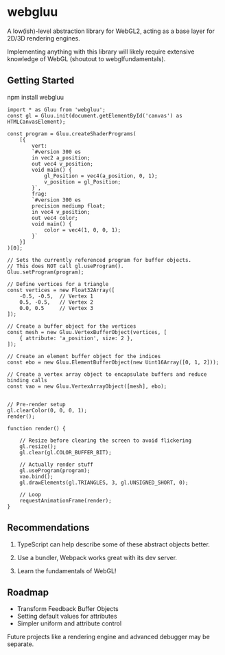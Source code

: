 # webgluu

A low(ish)-level abstraction library for WebGL2, acting as a base layer for 2D/3D rendering engines.

Implementing anything with this library will likely require extensive knowledge of WebGL (shoutout to webglfundamentals).

## Getting Started

npm install webgluu

```#Typescript
import * as Gluu from 'webgluu';
const gl = Gluu.init(document.getElementById('canvas') as HTMLCanvasElement);

const program = Gluu.createShaderPrograms(
    [{
        vert: 
        `#version 300 es
        in vec2 a_position;
        out vec4 v_position;
        void main() {
            gl_Position = vec4(a_position, 0, 1);
            v_position = gl_Position;
        }`,
        frag: 
        `#version 300 es
        precision mediump float;
        in vec4 v_position;
        out vec4 color;
        void main() {
            color = vec4(1, 0, 0, 1);
        }`
    }]
)[0];

// Sets the currently referenced program for buffer objects.
// This does NOT call gl.useProgram().
Gluu.setProgram(program);

// Define vertices for a triangle
const vertices = new Float32Array([
    -0.5, -0.5,  // Vertex 1
    0.5, -0.5,   // Vertex 2
    0.0, 0.5     // Vertex 3
]);

// Create a buffer object for the vertices
const mesh = new Gluu.VertexBufferObject(vertices, [
    { attribute: 'a_position', size: 2 },
]);

// Create an element buffer object for the indices
const ebo = new Gluu.ElementBufferObject(new Uint16Array([0, 1, 2]));

// Create a vertex array object to encapsulate buffers and reduce binding calls
const vao = new Gluu.VertexArrayObject([mesh], ebo);


// Pre-render setup
gl.clearColor(0, 0, 0, 1);
render();

function render() {
    
    // Resize before clearing the screen to avoid flickering
    gl.resize();
    gl.clear(gl.COLOR_BUFFER_BIT);
    
    // Actually render stuff
    gl.useProgram(program);
    vao.bind();
    gl.drawElements(gl.TRIANGLES, 3, gl.UNSIGNED_SHORT, 0);
    
    // Loop
    requestAnimationFrame(render);
}
```

## Recommendations

1. TypeScript can help describe some of these abstract objects better.

2. Use a bundler, Webpack works great with its dev server.

3. Learn the fundamentals of WebGL!

## Roadmap

- Transform Feedback Buffer Objects
- Setting default values for attributes
- Simpler uniform and attribute control

Future projects like a rendering engine and advanced debugger may be separate.

